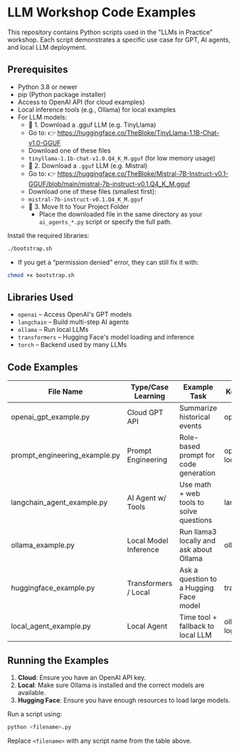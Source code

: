 # LLM Workshop Code Examples

This repository contains Python scripts used in the "LLMs in Practice" workshop. Each script demonstrates a specific use case for GPT, AI agents, and local LLM deployment.

## Prerequisites

- Python 3.8 or newer
- pip (Python package installer)
- Access to OpenAI API (for cloud examples)
- Local inference tools (e.g., Ollama) for local examples
- For LLM models:
  - 🔽 1. Download a .gguf LLM (e.g. TinyLlama)
  - Go to:
     👉 <https://huggingface.co/TheBloke/TinyLlama-1.1B-Chat-v1.0-GGUF>
  - Download one of these files
  - `tinyllama-1.1b-chat-v1.0.Q4_K_M.gguf` (for low memory usage)
  - 🔽 2. Download a `.gguf` LLM (e.g. Mistral)
  - Go to:
     👉 <https://huggingface.co/TheBloke/Mistral-7B-Instruct-v0.1-GGUF/blob/main/mistral-7b-instruct-v0.1.Q4_K_M.gguf>
  - Download one of these files (smallest first):
  - `mistral-7b-instruct-v0.1.Q4_K_M.gguf`
  - 📁 3. Move It to Your Project Folder
    - Place the downloaded file in the same directory as your `ai_agents_*.py` script or specify the full path.

Install the required libraries:

```bash
./bootstrap.sh
```

- If you get a “permission denied” error, they can still fix it with:

```bash
chmod +x bootstrap.sh

```

## Libraries Used

- `openai` – Access OpenAI's GPT models
- `langchain` – Build multi-step AI agents
- `ollama` – Run local LLMs
- `transformers` – Hugging Face's model loading and inference
- `torch` – Backend used by many LLMs

## Code Examples

| File Name                 | Type/Case Learning       | Example Task                                 | Key Library     |
|--------------------------|--------------------------|-----------------------------------------------|-----------------|
| openai_gpt_example.py    | Cloud GPT API            | Summarize historical events                   | openai          |
| prompt_engineering_example.py | Prompt Engineering   | Role-based prompt for code generation         | openai / local  |
| langchain_agent_example.py | AI Agent w/ Tools      | Use math + web tools to solve questions       | langchain       |
| ollama_example.py        | Local Model Inference     | Run llama3 locally and ask about Ollama       | ollama          |
| huggingface_example.py   | Transformers / Local      | Ask a question to a Hugging Face model        | transformers    |
| local_agent_example.py   | Local Agent               | Time tool + fallback to local LLM             | ollama + logic  |

## Running the Examples

1. **Cloud**: Ensure you have an OpenAI API key.
2. **Local**: Make sure Ollama is installed and the correct models are available.
3. **Hugging Face**: Ensure you have enough resources to load large models.

Run a script using:

```bash
python <filename>.py
```

Replace `<filename>` with any script name from the table above.
